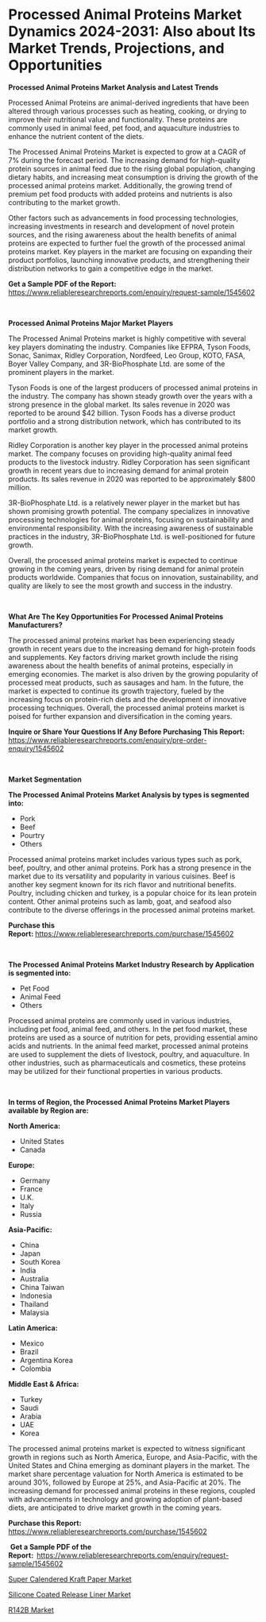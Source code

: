 <p><h1>Processed Animal Proteins Market Dynamics 2024-2031: Also about Its Market Trends, Projections, and Opportunities</h1></p><p><strong>Processed Animal Proteins Market Analysis and Latest Trends</strong></p>
<p><p>Processed Animal Proteins are animal-derived ingredients that have been altered through various processes such as heating, cooking, or drying to improve their nutritional value and functionality. These proteins are commonly used in animal feed, pet food, and aquaculture industries to enhance the nutrient content of the diets.</p><p>The Processed Animal Proteins Market is expected to grow at a CAGR of 7% during the forecast period. The increasing demand for high-quality protein sources in animal feed due to the rising global population, changing dietary habits, and increasing meat consumption is driving the growth of the processed animal proteins market. Additionally, the growing trend of premium pet food products with added proteins and nutrients is also contributing to the market growth.</p><p>Other factors such as advancements in food processing technologies, increasing investments in research and development of novel protein sources, and the rising awareness about the health benefits of animal proteins are expected to further fuel the growth of the processed animal proteins market. Key players in the market are focusing on expanding their product portfolios, launching innovative products, and strengthening their distribution networks to gain a competitive edge in the market.</p></p>
<p><strong>Get a Sample PDF of the Report:&nbsp;</strong> <a href="https://www.reliableresearchreports.com/enquiry/request-sample/1545602">https://www.reliableresearchreports.com/enquiry/request-sample/1545602</a></p>
<p>&nbsp;</p>
<p><strong>Processed Animal Proteins Major Market Players</strong></p>
<p><p>The Processed Animal Proteins market is highly competitive with several key players dominating the industry. Companies like EFPRA, Tyson Foods, Sonac, Sanimax, Ridley Corporation, Nordfeed, Leo Group, KOTO, FASA, Boyer Valley Company, and 3R-BioPhosphate Ltd. are some of the prominent players in the market.</p><p>Tyson Foods is one of the largest producers of processed animal proteins in the industry. The company has shown steady growth over the years with a strong presence in the global market. Its sales revenue in 2020 was reported to be around $42 billion. Tyson Foods has a diverse product portfolio and a strong distribution network, which has contributed to its market growth.</p><p>Ridley Corporation is another key player in the processed animal proteins market. The company focuses on providing high-quality animal feed products to the livestock industry. Ridley Corporation has seen significant growth in recent years due to increasing demand for animal protein products. Its sales revenue in 2020 was reported to be approximately $800 million.</p><p>3R-BioPhosphate Ltd. is a relatively newer player in the market but has shown promising growth potential. The company specializes in innovative processing technologies for animal proteins, focusing on sustainability and environmental responsibility. With the increasing awareness of sustainable practices in the industry, 3R-BioPhosphate Ltd. is well-positioned for future growth.</p><p>Overall, the processed animal proteins market is expected to continue growing in the coming years, driven by rising demand for animal protein products worldwide. Companies that focus on innovation, sustainability, and quality are likely to see the most growth and success in the industry.</p></p>
<p>&nbsp;</p>
<p><strong>What Are The Key Opportunities For Processed Animal Proteins Manufacturers?</strong></p>
<p><p>The processed animal proteins market has been experiencing steady growth in recent years due to the increasing demand for high-protein foods and supplements. Key factors driving market growth include the rising awareness about the health benefits of animal proteins, especially in emerging economies. The market is also driven by the growing popularity of processed meat products, such as sausages and ham. In the future, the market is expected to continue its growth trajectory, fueled by the increasing focus on protein-rich diets and the development of innovative processing techniques. Overall, the processed animal proteins market is poised for further expansion and diversification in the coming years.</p></p>
<p><strong>Inquire or Share Your Questions If Any Before Purchasing This Report:</strong> <a href="https://www.reliableresearchreports.com/enquiry/pre-order-enquiry/1545602">https://www.reliableresearchreports.com/enquiry/pre-order-enquiry/1545602</a></p>
<p>&nbsp;</p>
<p><strong>Market Segmentation</strong></p>
<p><strong>The Processed Animal Proteins Market Analysis by types is segmented into:</strong></p>
<p><ul><li>Pork</li><li>Beef</li><li>Pourtry</li><li>Others</li></ul></p>
<p><p>Processed animal proteins market includes various types such as pork, beef, poultry, and other animal proteins. Pork has a strong presence in the market due to its versatility and popularity in various cuisines. Beef is another key segment known for its rich flavor and nutritional benefits. Poultry, including chicken and turkey, is a popular choice for its lean protein content. Other animal proteins such as lamb, goat, and seafood also contribute to the diverse offerings in the processed animal proteins market.</p></p>
<p><strong>Purchase this Report:&nbsp;</strong><a href="https://www.reliableresearchreports.com/purchase/1545602">https://www.reliableresearchreports.com/purchase/1545602</a></p>
<p>&nbsp;</p>
<p><strong>The Processed Animal Proteins Market Industry Research by Application is segmented into:</strong></p>
<p><ul><li>Pet Food</li><li>Animal Feed</li><li>Others</li></ul></p>
<p><p>Processed animal proteins are commonly used in various industries, including pet food, animal feed, and others. In the pet food market, these proteins are used as a source of nutrition for pets, providing essential amino acids and nutrients. In the animal feed market, processed animal proteins are used to supplement the diets of livestock, poultry, and aquaculture. In other industries, such as pharmaceuticals and cosmetics, these proteins may be utilized for their functional properties in various products.</p></p>
<p>&nbsp;</p>
<p><strong>In terms of Region, the Processed Animal Proteins Market Players available by Region are:</strong></p>
<p>
    <p> <strong> North America: </strong>
        <ul>
            <li>United States</li>
            <li>Canada</li>
        </ul>
        </p> 
    <p> <strong> Europe: </strong>
        <ul>
            <li>Germany</li>
            <li>France</li>
            <li>U.K.</li>
            <li>Italy</li>
            <li>Russia</li>
        </ul>
        </p> 
    <p> <strong> Asia-Pacific: </strong>
        <ul>
            <li>China</li>
            <li>Japan</li>
            <li>South Korea</li>
            <li>India</li>
            <li>Australia</li>
            <li>China Taiwan</li>
            <li>Indonesia</li>
            <li>Thailand</li>
            <li>Malaysia</li>
        </ul>
        </p> 
    <p> <strong> Latin America: </strong>
        <ul>
            <li>Mexico</li>
            <li>Brazil</li>
            <li>Argentina Korea</li>
            <li>Colombia</li>
        </ul>
        </p> 
    <p> <strong> Middle East & Africa: </strong>
        <ul>
            <li>Turkey</li>
            <li>Saudi</li>
            <li>Arabia</li>
            <li>UAE</li>
            <li>Korea</li>
        </ul>
    </p>
    </p>
<p><p>The processed animal proteins market is expected to witness significant growth in regions such as North America, Europe, and Asia-Pacific, with the United States and China emerging as dominant players in the market. The market share percentage valuation for North America is estimated to be around 30%, followed by Europe at 25%, and Asia-Pacific at 20%. The increasing demand for processed animal proteins in these regions, coupled with advancements in technology and growing adoption of plant-based diets, are anticipated to drive market growth in the coming years.</p></p>
<p><strong>Purchase this Report: </strong><a href="https://www.reliableresearchreports.com/purchase/1545602">https://www.reliableresearchreports.com/purchase/1545602</a></p>
<p>&nbsp;<strong>Get a Sample PDF of the Report:&nbsp;&nbsp;</strong><a href="https://www.reliableresearchreports.com/enquiry/request-sample/1545602">https://www.reliableresearchreports.com/enquiry/request-sample/1545602</a></p>
<p><strong></strong></p>
<p><p><a href="https://github.com/nicholepatriciadoylenwnrjr0/Market-Research-Report-List-1/blob/main/super-calendered-kraft-paper-market.md">Super Calendered Kraft Paper Market</a></p><p><a href="https://github.com/gamblestampleyjenny50m5sl6/Market-Research-Report-List-1/blob/main/silicone-coated-release-liner-market.md">Silicone Coated Release Liner Market</a></p><p><a href="https://github.com/wwwkeltoum/Market-Research-Report-List-2/blob/main/r142b-market.md">R142B Market</a></p></p>